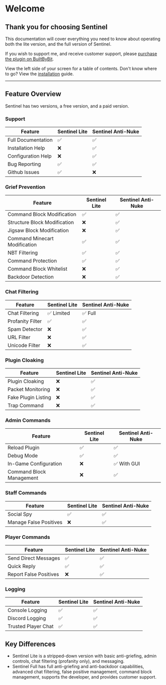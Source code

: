 # **Welcome**

## **Thank you for choosing Sentinel**

This documentation will cover everything you need to know about operating both the lite version,
and the full version of Sentinel.

If you wish to support me, and receive customer support, please [purchase the plugin on BuiltByBit](https://builtbybit.com/resources/sentinel-anti-nuke.30130/).

View the left side of your screen for a table of contents. Don't know where to go? View the [installation](installation.md) guide.

---

## **Feature Overview**
Sentinel has two versions, a free version, and a paid version.
### **Support**
| Feature            | Sentinel Lite | Sentinel Anti-Nuke |  
|--------------------|---------------|--------------------|  
| Full Documentation | ✅             | ✅                  |  
| Installation Help  | ❌             | ✅                  |  
| Configuration Help | ❌             | ✅                  |  
| Bug Reporting      | ✅             | ✅                  |  
| Github Issues      | ✅             | ❌                  |  

### **Grief Prevention**
| Feature                       | Sentinel Lite | Sentinel Anti-Nuke |  
|-------------------------------|---------------|--------------------|  
| Command Block Modification    | ✅             | ✅                  |  
| Structure Block Modification  | ❌             | ✅                  |  
| Jigsaw Block Modification     | ❌             | ✅                  |  
| Command Minecart Modification | ✅             | ✅                  |  
| NBT Filtering                 | ✅             | ✅                  |  
| Command Protection            | ✅             | ✅                  |  
| Command Block Whitelist       | ❌             | ✅                  |  
| Backdoor Detection            | ❌             | ✅                  |  

### **Chat Filtering**
| Feature          | Sentinel Lite | Sentinel Anti-Nuke |  
|------------------|---------------|--------------------|  
| Chat Filtering   | ✅ Limited     | ✅ Full             |  
| Profanity Filter | ✅             | ✅                  |  
| Spam Detector    | ❌             | ✅                  |  
| URL Filter       | ❌             | ✅                  |  
| Unicode Filter   | ❌             | ✅                  |  

### **Plugin Cloaking**
| Feature             | Sentinel Lite | Sentinel Anti-Nuke |  
|---------------------|---------------|--------------------|  
| Plugin Cloaking     | ❌             | ✅                  |  
| Packet Monitoring   | ❌             | ✅                  |  
| Fake Plugin Listing | ❌             | ✅                  |  
| Trap Command        | ❌             | ✅                  |  

### **Admin Commands**
| Feature                  | Sentinel Lite | Sentinel Anti-Nuke |  
|--------------------------|---------------|--------------------|
| Reload Plugin            | ✅             | ✅                  |  
| Debug Mode               | ✅             | ✅                  |  
| In-Game Configuration    | ❌             | ✅ With GUI         |  
| Command Block Management | ❌             | ✅                  |  

### **Staff Commands**
| Feature                | Sentinel Lite | Sentinel Anti-Nuke |  
|------------------------|---------------|--------------------|
| Social Spy             | ✅             | ✅                  |  
| Manage False Positives | ❌             | ✅                  |  

### **Player Commands**
| Feature                | Sentinel Lite | Sentinel Anti-Nuke |  
|------------------------|---------------|--------------------|
| Send Direct Messages   | ✅             | ✅                  |  
| Quick Reply            | ✅             | ✅                  |  
| Report False Positives | ❌             | ✅                  |  

### **Logging**
| Feature             | Sentinel Lite | Sentinel Anti-Nuke |  
|---------------------|---------------|--------------------|  
| Console Logging     | ✅             | ✅                  |  
| Discord Logging     | ✅             | ✅                  |  
| Trusted Player Chat | ✅             | ✅                  |  

## **Key Differences**
- Sentinel Lite is a stripped-down version with basic anti-griefing, admin controls, chat filtering (profanity only), and messaging.
- Sentinel Full has full anti-griefing and anti-backdoor capabilities, advanced chat filtering, false positive management, command block management, supports the developer, and provides customer support.

